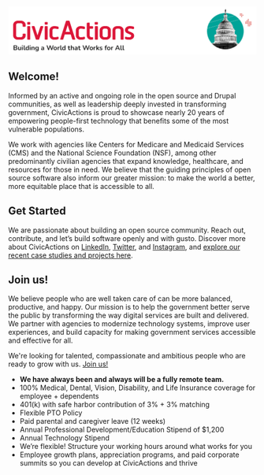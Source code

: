 ![CivicActions Logo](https://github.com/civicactions/.github/blob/main/assets/header.png)

## Welcome!

Informed by an active and ongoing role in the open source and Drupal communities, as well as leadership deeply invested in transforming government, CivicActions is proud to showcase nearly 20 years of empowering people-first technology that benefits some of the most vulnerable populations.

We work with agencies like Centers for Medicare and Medicaid Services (CMS) and the National Science Foundation (NSF), among other predominantly civilian agencies that expand knowledge, healthcare, and resources for those in need. We believe that the guiding principles of open source software also inform our greater mission: to make the world a better, more equitable place that is accessible to all.

## Get Started

We are passionate about building an open source community. Reach out, contribute, and let’s build software openly and with gusto. Discover more about CivicActions on [LinkedIn](https://www.linkedin.com/company/civicactions/), [Twitter](https://twitter.com/civicactions), and [Instagram](https://www.instagram.com/civicactions/), and [explore our recent case studies and projects here](https://civicactions.com/).

## Join us!

We believe people who are well taken care of can be more balanced, productive, and happy. Our mission is to help the government better serve the public by transforming the way digital services are built and delivered. We partner with agencies to modernize technology systems, improve user experiences, and build capacity for making government services accessible and effective for all.

We're looking for talented, compassionate and ambitious people who are ready to grow with us. [Join us!](https://civicactions.com/careers#open-positions)

- **We have always been and always will be a fully remote team.**
- 100% Medical, Dental, Vision, Disability, and Life Insurance coverage for employee + dependents
- 401(k) with safe harbor contribution of 3% + 3% matching
- Flexible PTO Policy
- Paid parental and caregiver leave (12 weeks)
- Annual Professional Development/Education Stipend of $1,200
- Annual Technology Stipend
- We’re flexible! Structure your working hours around what works for you
- Employee growth plans, appreciation programs, and paid corporate summits so you can develop at CivicActions and thrive

<!-- ## Open Positions: -->

<!-- GREENHOUSE-JOBS:START -->

<!-- GREENHOUSE-JOBS:END -->
